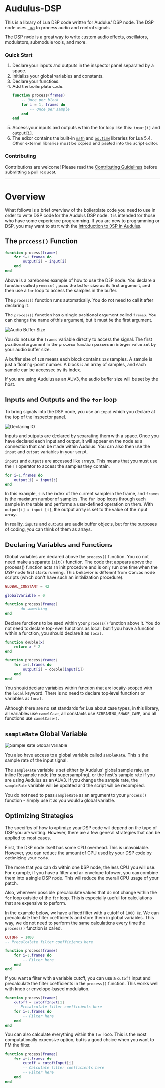 # Audulus-DSP

This is a library of Lua DSP code written for Audulus' DSP node. The DSP node uses [Lua](https://www.lua.org/) to process audio and control signals. 

The DSP node is a great way to write custom audio effects, oscillators, modulators, submodule tools, and more.

### Quick Start

1. Declare your inputs and outputs in the inspector panel separated by a space.
1. Initialize your global variables and constants.
1. Declare your functions.
1. Add the boilerplate code:
    ``` lua
    function process(frames)
        -- Once per block
        for i = 1, frames do
            -- Once per sample
        end
    end
    ```
1. Access your inputs and outputs within the for loop like this: `input[i]` and `output[i]`.
1. The editor contains the built-in [`math`](https://www.lua.org/manual/5.4/manual.html#6.7) and [`os.time`](http://www.lua.org/pil/22.1.html) libraries for Lua 5.4. Other external libraries must be copied and pasted into the script editor.

### Contributing

Contributions are welcome! Please read the [Contributing Guidelines](/docs/CONTRIBUTING.md) before submitting a pull request.

---
# Overview

What follows is a brief overview of the boilerplate code you need to use in order to write DSP code for the Audulus DSP node. It is intended for those who have some experience programming. If you are new to programming or DSP, you may want to start with the [Introduction to DSP in Audulus](/docs/intro_to_dsp/intro_to_dsp.md).

## The `process()` Function

``` lua
function process(frames)
    for i=1,frames do
        output[i] = input[i]
    end
end
```

Above is a barebones example of how to use the DSP node. You declare a function called `process()`, pass the buffer size as its first argument, and then use a `for` loop to access the samples in the buffer.

The `process()` function runs automatically. You do not need to call it after declaring it.

The `process()` function has a single positional argument called `frames`. You can change the name of this argument, but it must be the first argument.

![Audio Buffer Size](/docs/img/audio-buffer-size.png)

You do not use the `frames` variable directly to access the signal. The first positional argument in the process function passes an integer value set by your audio buffer size. 

A buffer size of `128` means each block contains `128` samples. A sample is just a floating-point number. A block is an array of samples, and each sample can be accessed by its index. 

If you are using Audulus as an AUv3, the audio buffer size will be set by the host.

## Inputs and Outputs and the `for` loop

To bring signals into the DSP node, you use an `input` which you declare at the top of the inspector panel.

![Declaring IO](/docs/img/declaring-io.png)

Inputs and outputs are declared by separating them with a space. Once you have declared each input and output, it will appear on the node as a connection that can be made within Audulus. You can also then use the `input` and `output` variables in your script.

`inputs` and `outputs` are accessed like arrays. This means that you must use the `[]` operator to access the samples they contain.

``` lua
for i=1,frames do
    output[i] = input[i]
end
```

In this example, `i` is the index of the current sample in the frame, and `frames` is the maximum number of samples. The `for` loop loops through each sample in the table and performs a user-defined operation on them. With `output[i] = input [i]`, the output array is set to the value of the input array.

In reality, `inputs` and `outputs` are audio buffer objects, but for the purposes of coding, you can think of them as arrays.

## Declaring Variables and Functions

Global variables are declared above the `process()` function. You do not need make a separate `init()` function. The code that appears above the process() function acts an init procedure and is only run one time when the DSP node first starts running. This behavior is different from Canvas node scripts (which don't have such an initialization procedure).

``` lua
GLOBAL_CONSTANT = 42

globalVariable = 0

function process(frames)
    -- do something
end
```

Declare functions to be used within your `process()` function above it. You do not need to declare top-level functions as local, but if you have a function within a function, you should declare it as `local`.

``` lua
function double(x)
    return x * 2
end

function process(frames)
    for i=1,frames do
        output[i] = double(input[i])
    end
end
```

You should declare variables within function that are locally-scoped with the `local` keyword. There is no need to declare top-level functions or variables as `local`.

Although there are no set standards for Lua about case types, in this library, all variables use `camelCase`, all constants use `SCREAMING_SNAKE_CASE`, and all functions use `camelCase()`.

## `sampleRate` Global Variable
![Sample Rate Global Variable](/docs/img/sample-rate-global.png)

You also have access to a global variable called `sampleRate`. This is the sample rate of the input signal. 

The `sampleRate` variable is set either by Audulus' global sample rate, an inline Resample node (for supersampling), or the host's sample rate if you are using Audulus as an AUv3. If you change the sample rate, the `sampleRate` variable will be updated and the script will be recompiled.

You do not need to pass `sampleRate` as an argument to your `process()` function - simply use it as you would a global variable.

## Optimizing Strategies

The specifics of how to optimize your DSP code will depend on the type of DSP you are writing. However, there are a few general strategies that can be applied to most cases.

First, the DSP node itself has some CPU overhead. This is unavoidable. However, you can reduce the amount of CPU used by your DSP code by optimizing your code.

The more that you can do within one DSP node, the less CPU you will use. For example, if you have a filter and an envelope follower, you can combine them into a single DSP node. This will reduce the overall CPU usage of your patch.

Also, whenever possible, precalculate values that do not change within the `for` loop outside of the `for` loop. This is especially useful for calculations that are expensive to perform.

In the example below, we have a fixed filter with a cutoff of `1000 Hz`. We can precalculate the filter coefficients and store them in global variables. This way, we do not need to perform the same calculations every time the `process()` function is called.

``` lua
CUTOFF = 1000
-- Precalculate filter coefficients here

function process(frames)
    for i=1,frames do
        -- Filter here
    end
end
```

If you want a filter with a variable cutoff, you can use a `cutoff` input and precalculate the filter coefficients in the `process()` function. This works well with knob or envelope-based modulation.

``` lua
function process(frames)
    cutoff = cutoffInput[1]
    -- Precalculate filter coefficients here
    for i=1,frames do
        -- Filter here
    end
end
```

You can also calculate everything within the `for` loop. This is the most computationally expensive option, but is a good choice when you want to FM the filter.

``` lua
function process(frames)
    for i=1,frames do
        cutoff = cutoffInput[i]
        -- Calculate filter coefficients here
        -- Filter here
    end
end
```
